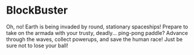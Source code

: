 BlockBuster
===========
Oh, no!  Earth is being invaded by round, stationary spaceships!  Prepare to take on the armada with your trusty, deadly... ping-pong paddle?
Advance through the waves, collect powerups, and save the human race!  Just be sure not to lose your ball!
